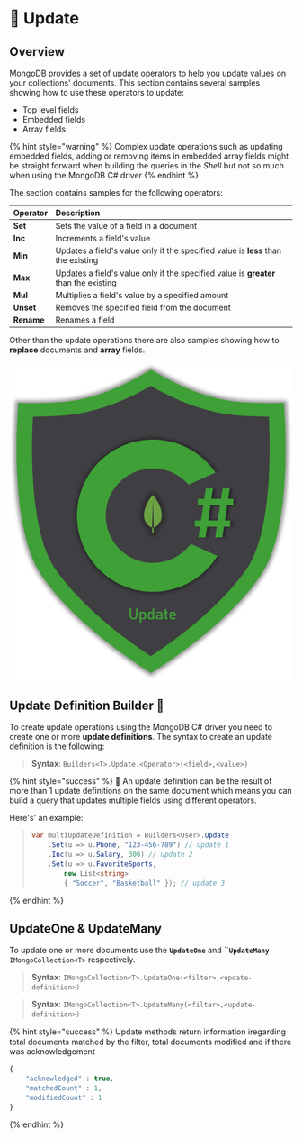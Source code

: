 # 📝 Update

## Overview

MongoDB provides a set of update operators to help you update values on your collections' documents. This section contains several samples showing how to use these operators to update:

* Top level fields
* Embedded fields
* Array fields 

{% hint style="warning" %}
Complex update operations such as updating embedded fields, adding or removing items in embedded array fields might be straight forward when building the queries in the _Shell_ but not so much when using the MongoDB C\# driver
{% endhint %}

The section contains samples for the following operators:

| Operator | Description |
| :--- | :--- |
| **Set** | Sets the value of a field in a document |
| **Inc** | Increments a field's value |
| **Min** | Updates a field's value only if the specified value is **less** than the existing |
| **Max** | Updates a field's value only if the specified value is **greater** than the existing |
| **Mul** | Multiplies a field's value by a specified amount |
| **Unset** | Removes the specified field from the document |
| **Rename** | Renames a field |

Other than the update operations there are also samples showing how to **replace** documents and **array** fields.

![](../.gitbook/assets/update.png)

## Update Definition Builder 💪 

To create update operations using the MongoDB C\# driver you need to create one or more **update definitions**. The syntax to create an update definition is the following:

> **Syntax**: `Builders<T>.Update.<Operator>(<field>,<value>)`

{% hint style="success" %}
🧙 An update definition can be the result of more than 1 update definitions on the same document which means you can build a query that updates multiple fields using different operators.

Here's' an example: 

> ```csharp
> var multiUpdateDefinition = Builders<User>.Update
>     .Set(u => u.Phone, "123-456-789") // update 1
>     .Inc(u => u.Salary, 300) // update 2
>     .Set(u => u.FavoriteSports, 
>         new List<string> 
>         { "Soccer", "Basketball" }); // update 3
> ```
{% endhint %}

## UpdateOne & UpdateMany

To update one or more documents use the **`UpdateOne`** and ``**`UpdateMany`** `IMongoCollection<T>` respectively.

> **Syntax**: `IMongoCollection<T>.UpdateOne(<filter>,<update-definition>)`

> **Syntax**: `IMongoCollection<T>.UpdateMany(<filter>,<update-definition>)`

{% hint style="success" %}
Update methods return information ℹregarding total documents matched by the filter, total documents modified and if there was acknowledgement

```javascript
{
	"acknowledged" : true,
	"matchedCount" : 1,
	"modifiedCount" : 1
}
```
{% endhint %}

